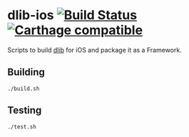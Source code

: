 # dlib-ios [![Build Status](https://travis-ci.org/carlossless/dlib-ios.svg?branch=master)](https://travis-ci.org/carlossless/dlib-ios) [![Carthage compatible](https://img.shields.io/badge/Carthage-compatible-4BC51D.svg?style=flat)](https://github.com/Carthage/Carthage)

Scripts to build [dlib](https://github.com/davisking/dlib) for iOS and package it as a Framework.

## Building

```
./build.sh
```


## Testing

```
./test.sh
```